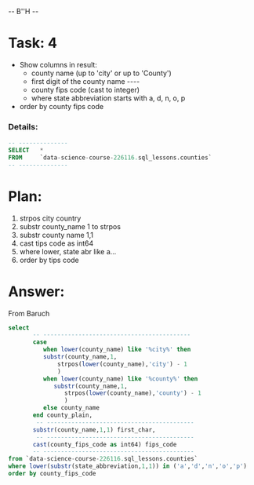 -- B''H --

# Task: 4

- Show columns in result:
  - county name (up to 'city' or up to 'County')
  - first digit of the county name ----
  - county fips code (cast to integer)
  - where state abbreviation starts with a, d, n, o, p
- order by county fips code

### Details:

```SQL
-- --------------
SELECT   *  
FROM     `data-science-course-226116.sql_lessons.counties` 
-- --------------
```
   
# Plan:

1) strpos city country
2) substr county_name 1 to strpos
3) substr county name 1,1
4) cast tips code as int64
5) where lower, state abr like a...
6) order by tips code

# Answer: 
From Baruch
```SQL
select 
       -- ------------------------------------------
       case
          when lower(county_name) like '%city%' then
          substr(county_name,1,
              strpos(lower(county_name),'city') - 1
              )
          when lower(county_name) like '%county%' then
             substr(county_name,1,
                strpos(lower(county_name),'county') - 1
                )
          else county_name
       end county_plain,
        -- ------------------------------------------
       substr(county_name,1,1) first_char,
        -- ------------------------------------------
       cast(county_fips_code as int64) fips_code
       -- -------------------------------------------
from `data-science-course-226116.sql_lessons.counties`
where lower(substr(state_abbreviation,1,1)) in ('a','d','n','o','p')
order by county_fips_code
```